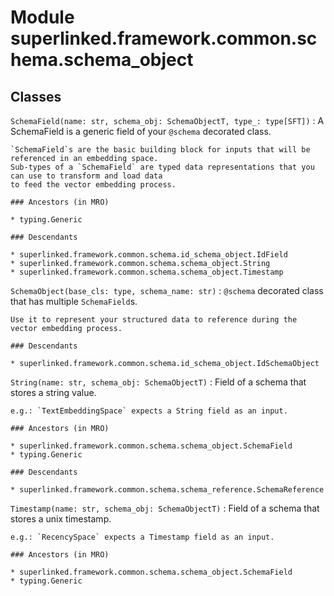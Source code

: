 Module superlinked.framework.common.schema.schema_object
========================================================

Classes
-------

`SchemaField(name: str, schema_obj: SchemaObjectT, type_: type[SFT])`
:   A SchemaField is a generic field of your `@schema` decorated class.
    
    `SchemaField`s are the basic building block for inputs that will be referenced in an embedding space.
    Sub-types of a `SchemaField` are typed data representations that you can use to transform and load data
    to feed the vector embedding process.

    ### Ancestors (in MRO)

    * typing.Generic

    ### Descendants

    * superlinked.framework.common.schema.id_schema_object.IdField
    * superlinked.framework.common.schema.schema_object.String
    * superlinked.framework.common.schema.schema_object.Timestamp

`SchemaObject(base_cls: type, schema_name: str)`
:   `@schema` decorated class that has multiple `SchemaField`s.
    
    Use it to represent your structured data to reference during the vector embedding process.

    ### Descendants

    * superlinked.framework.common.schema.id_schema_object.IdSchemaObject

`String(name: str, schema_obj: SchemaObjectT)`
:   Field of a schema that stores a string value.
    
    e.g.: `TextEmbeddingSpace` expects a String field as an input.

    ### Ancestors (in MRO)

    * superlinked.framework.common.schema.schema_object.SchemaField
    * typing.Generic

    ### Descendants

    * superlinked.framework.common.schema.schema_reference.SchemaReference

`Timestamp(name: str, schema_obj: SchemaObjectT)`
:   Field of a schema that stores a unix timestamp.
    
    e.g.: `RecencySpace` expects a Timestamp field as an input.

    ### Ancestors (in MRO)

    * superlinked.framework.common.schema.schema_object.SchemaField
    * typing.Generic